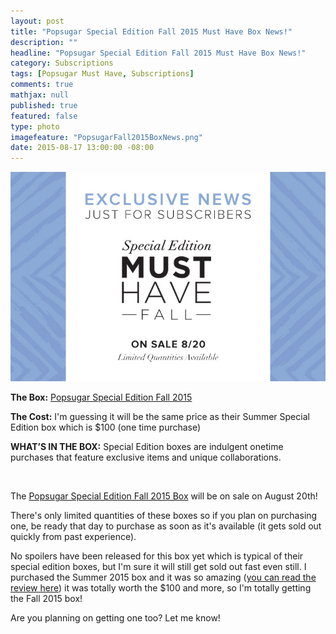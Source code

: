 ```yaml
---
layout: post
title: "Popsugar Special Edition Fall 2015 Must Have Box News!"
description: ""
headline: "Popsugar Special Edition Fall 2015 Must Have Box News!"
category: Subscriptions
tags: [Popsugar Must Have, Subscriptions]
comments: true
mathjax: null
published: true
featured: false
type: photo
imagefeature: "PopsugarFall2015BoxNews.png"
date: 2015-08-17 13:00:00 -08:00
---
```


<center><a href="http://popsu.gr/vdrb" target="_blank">
<img src="/images/PopsugarFall2015BoxNews.png" border="0" style="border:none;max-width:100%;" alt="Popsugar Special Edition Fall 2015 Box on sale August 20th!" />
</a></center>

<p><b>The Box:</b> <a href="http://popsu.gr/vdrb">Popsugar Special Edition Fall 2015</a></p>
<p><b>The Cost:</b> I'm guessing it will be the same price as their Summer Special Edition box which is $100 (one time purchase)</p>
<p><b>WHAT’S IN THE BOX:</b> Special Edition boxes are indulgent onetime purchases that feature exclusive items and unique collaborations.</p>
<br>

<p>The <a href="http://popsu.gr/vXrB">Popsugar Special Edition Fall 2015 Box</a> will be on sale on August 20th!</p>

<p>There's only limited quantities of these boxes so if you plan on purchasing one, be ready that day to purchase as soon as it's available (it gets sold out quickly from past experience).</p>

<p>No spoilers have been released for this box yet which is typical of their special edition boxes, but I'm sure it will still get sold out fast even still. 
I purchased the Summer 2015 box and it was so amazing (<a href="http://whatsupmailbox.com/products/reviews/Popsugar-Must-Have-Special-Edition-Summer-2015-Box-Review/" target="_blank">you can read the review here</a>) it was totally worth the $100 and more, so I'm totally getting the Fall 2015 box!</p>

<p>Are you planning on getting one too? Let me know!</p>
